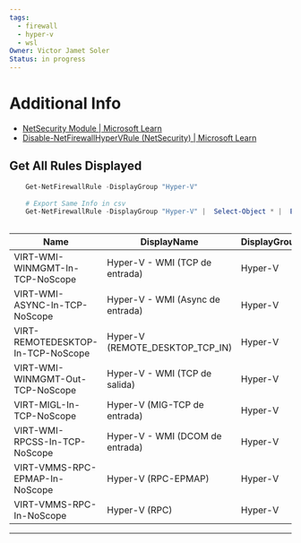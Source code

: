 ```yaml
---
tags:
  - firewall
  - hyper-v
  - wsl
Owner: Victor Jamet Soler
Status: in progress
---
```


# Additional Info


- [NetSecurity Module | Microsoft Learn](https://learn.microsoft.com/en-us/powershell/module/netsecurity/?view=windowsserver2025-ps)
- [Disable-NetFirewallHyperVRule (NetSecurity) | Microsoft Learn](https://learn.microsoft.com/en-us/powershell/module/netsecurity/disable-netfirewallhypervrule?view=windowsserver2025-ps#syntax)
## Get All Rules Displayed

``` powershell
	Get-NetFirewallRule -DisplayGroup "Hyper-V"
	
	# Export Same Info in csv
	Get-NetFirewallRule -DisplayGroup "Hyper-V" |  Select-Object * |  Export-Csv -Path "$env:USERPROFILE\Desktop\HyperV_FirewallRules.csv" -NoTypeInformation -Encoding UTF8 -Delimiter ";"
	
```

| Name                              | DisplayName                      | DisplayGroup | Enabled | Profile | Direction | Action | RemoteDynamicKeywordAddresses |
| --------------------------------- | -------------------------------- | ------------ | ------- | ------- | --------- | ------ | ----------------------------- |
| VIRT-WMI-WINMGMT-In-TCP-NoScope   | Hyper-V - WMI (TCP de entrada)   | Hyper-V      | True    | Any     | Inbound   | Allow  | {}                            |
| VIRT-WMI-ASYNC-In-TCP-NoScope     | Hyper-V - WMI (Async de entrada) | Hyper-V      | True    | Any     | Inbound   | Allow  | {}                            |
| VIRT-REMOTEDESKTOP-In-TCP-NoScope | Hyper-V (REMOTE_DESKTOP_TCP_IN)  | Hyper-V      | True    | Any     | Inbound   | Allow  | {}                            |
| VIRT-WMI-WINMGMT-Out-TCP-NoScope  | Hyper-V - WMI (TCP de salida)    | Hyper-V      | True    | Any     | Inbound   | Allow  | {}                            |
| VIRT-MIGL-In-TCP-NoScope          | Hyper-V (MIG-TCP de entrada)     | Hyper-V      | True    | Any     | Inbound   | Allow  | {}                            |
| VIRT-WMI-RPCSS-In-TCP-NoScope     | Hyper-V - WMI (DCOM de entrada)  | Hyper-V      | True    | Any     | Inbound   | Allow  | {}                            |
| VIRT-VMMS-RPC-EPMAP-In-NoScope    | Hyper-V (RPC-EPMAP)              | Hyper-V      | True    | Any     | Inbound   | Allow  | {}                            |
| VIRT-VMMS-RPC-In-NoScope          | Hyper-V (RPC)                    | Hyper-V      | True    | Any     | Inbound   | Allow  | {}                            |

---

